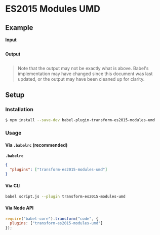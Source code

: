 # ES2015 Modules UMD

## Example

**Input**

```js
```

**Output**

```js
```

> Note that the output may not be exactly what is above. Babel's implementation
> may have changed since this document was last updated, or the output may have
> been cleaned up for clarity.

## Setup

### Installation

```sh
$ npm install --save-dev babel-plugin-transform-es2015-modules-umd
```

### Usage

#### Via `.babelrc` (recommended)

**`.babelrc`**

```json
{
  "plugins": ["transform-es2015-modules-umd"]
}
```

#### Via CLI

```sh
babel script.js --plugin transform-es2015-modules-umd
```

#### Via Node API

```js
require("babel-core").transform("code", {
  plugins: ["transform-es2015-modules-umd"]
});
```
